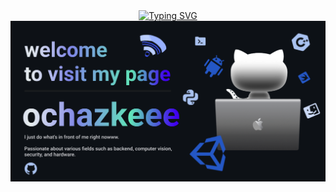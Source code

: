 <div align="center">
  <!-- Typing SVG -->
  <a href="https://git.io/typing-svg">
    <img src="https://readme-typing-svg.herokuapp.com?color=%2382edd5&center=true&vCenter=true&width=600&lines=I+am+ochazkeee!;+Welcome+to+My+Profile!" alt="Typing SVG" />
  </a>
  
  <!-- 배너 이미지 -->
  <img src="banner.png" alt="GitHub Banner" />
</div>